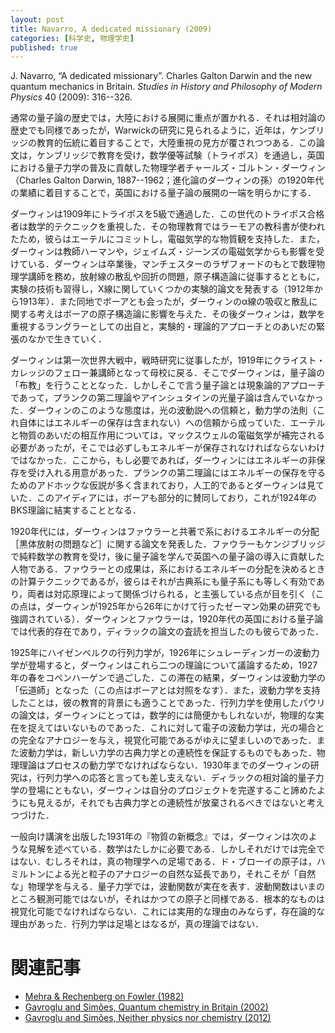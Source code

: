 ```yaml
---
layout: post
title: Navarro, A dedicated missionary (2009)
categories: [科学史, 物理学史]
published: true
---
```


J. Navarro, “A dedicated missionary”. Charles Galton Darwin and the new quantum mechanics in Britain. _Studies in History and Philosophy of Modern Physics_ 40 (2009): 316--326.

通常の量子論の歴史では，大陸における展開に重点が置かれる．それは相対論の歴史でも同様であったが，Warwickの研究に見られるように，近年は，ケンブリッジの教育的伝統に着目することで，大陸重視の見方が覆されつつある．この論文は，ケンブリッジで教育を受け，数学優等試験（トライポス）を通過し，英国における量子力学の普及に貢献した物理学者チャールズ・ゴルトン・ダーウィン（Charles Galton Darwin, 1887--1962；進化論のダーウィンの孫）の1920年代の業績に着目することで，英国における量子論の展開の一端を明らかにする．

ダーウィンは1909年にトライポスを5級で通過した．この世代のトライポス合格者は数学的テクニックを重視した．その物理教育ではラーモアの教科書が使われたため，彼らはエーテルにコミットし，電磁気学的な物質観を支持した．また，ダーウィンは教師ハーマンや，ジェイムズ・ジーンズの電磁気学からも影響を受けている．ダーウィンは卒業後，マンチェスターのラザフォードのもとで数理物理学講師を務め，放射線の散乱や回折の問題，原子構造論に従事するとともに，実験の技術も習得し，X線に関していくつかの実験的論文を発表する（1912年から1913年）．また同地でボーアとも会ったが，ダーウィンのα線の吸収と散乱に関する考えはボーアの原子構造論に影響を与えた．その後ダーウィンは，数学を重視するラングラーとしての出自と，実験的・理論的アプローチとのあいだの緊張のなかで生きていく．

ダーウィンは第一次世界大戦中，戦時研究に従事したが，1919年にクライスト・カレッジのフェロー兼講師となって母校に戻る．そこでダーウィンは，量子論の「布教」を行うこととなった．しかしそこで言う量子論とは現象論的アプローチであって，プランクの第二理論やアインシュタインの光量子論は含んでいなかった．ダーウィンのこのような態度は，光の波動説への信頼と，動力学の法則（これ自体にはエネルギーの保存は含まれない）への信頼から成っていた．エーテルと物質のあいだの相互作用については，マックスウェルの電磁気学が補完される必要があったが，そこでは必ずしもエネルギーが保存されなければならないわけではなかった．ここから，もし必要であれば，ダーウィンにはエネルギーの非保存を受け入れる用意があった．プランクの第二理論にはエネルギーの保存を守るためのアドホックな仮説が多く含まれており，人工的であるとダーウィンは見ていた．このアイディアには，ボーアも部分的に賛同しており，これが1924年のBKS理論に結実することとなる．

1920年代には，ダーウィンはファウラーと共著で系におけるエネルギーの分配［黒体放射の問題など］に関する論文を発表した．ファウラーもケンジブリッジで純粋数学の教育を受け，後に量子論を学んで英国への量子論の導入に貢献した人物である．ファウラーとの成果は，系におけるエネルギーの分配を決めるときの計算テクニックであるが，彼らはそれが古典系にも量子系にも等しく有効であり，両者は対応原理によって関係づけられる，と主張している点が目を引く（この点は，ダーウィンが1925年から26年にかけて行ったゼーマン効果の研究でも強調されている）．ダーウィンとファウラーは，1920年代の英国における量子論では代表的存在であり，ディラックの論文の査読を担当したのも彼らであった．

1925年にハイゼンベルクの行列力学が，1926年にシュレーディンガーの波動力学が登場すると，ダーウィンはこれら二つの理論について議論するため，1927年の春をコペンハーゲンで過ごした．この滞在の結果，ダーウィンは波動力学の「伝道師」となった（この点はボーアとは対照をなす）．また，波動力学を支持したことは，彼の教育的背景にも適うことであった．行列力学を使用したパウリの論文は，ダーウィンにとっては，数学的には簡便かもしれないが，物理的な実在を捉えてはいないものであった．これに対して電子の波動力学は，光の場合との完全なアナロジーを与え，視覚化可能であるがゆえに望ましいのであった．また波動力学は，新しい力学の古典力学との連続性を保証するものでもあった．物理理論はプロセスの動力学でなければならない．1930年までのダーウィンの研究は，行列力学への応答と言っても差し支えない．ディラックの相対論的量子力学の登場にともない，ダーウィンは自分のプロジェクトを完遂すること諦めたようにも見えるが，それでも古典力学との連続性が放棄されるべきではないと考えつづけた．

一般向け講演を出版した1931年の『物質の新概念』では，ダーウィンは次のような見解を述べている．数学はたしかに必要である．しかしそれだけでは完全ではない．むしろそれは，真の物理学への足場である．ド・ブローイの原子は，ハミルトンによる光と粒子のアナロジーの自然な延長であり，それこそが「自然な」物理学を与える．量子力学では，波動関数が実在を表す．波動関数はいまのところ観測可能ではないが，それはかつての原子と同様である．根本的なものは視覚化可能でなければならない．これには実用的な理由のみならず，存在論的な理由があった．行列力学は足場とはなるが，真の理論ではない．

# 関連記事

* [Mehra & Rechenberg on Fowler (1982)](http://hinaba.org/mikro-und-makro/2017/06/22/01.html)
* [Gavroglu and Simões, Quantum chemistry in Britain (2002)](http://hinaba.org/mikro-und-makro/2017/06/09/03.html)
* [Gavroglu and Simões, Neither physics nor chemistry (2012)](http://hinaba.org/mikro-und-makro/2017/06/09/02.html)
